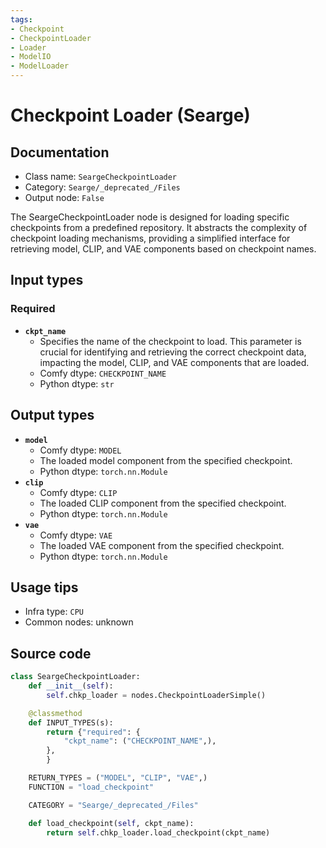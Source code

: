 ```yaml
---
tags:
- Checkpoint
- CheckpointLoader
- Loader
- ModelIO
- ModelLoader
---
```


# Checkpoint Loader (Searge)
## Documentation
- Class name: `SeargeCheckpointLoader`
- Category: `Searge/_deprecated_/Files`
- Output node: `False`

The SeargeCheckpointLoader node is designed for loading specific checkpoints from a predefined repository. It abstracts the complexity of checkpoint loading mechanisms, providing a simplified interface for retrieving model, CLIP, and VAE components based on checkpoint names.
## Input types
### Required
- **`ckpt_name`**
    - Specifies the name of the checkpoint to load. This parameter is crucial for identifying and retrieving the correct checkpoint data, impacting the model, CLIP, and VAE components that are loaded.
    - Comfy dtype: `CHECKPOINT_NAME`
    - Python dtype: `str`
## Output types
- **`model`**
    - Comfy dtype: `MODEL`
    - The loaded model component from the specified checkpoint.
    - Python dtype: `torch.nn.Module`
- **`clip`**
    - Comfy dtype: `CLIP`
    - The loaded CLIP component from the specified checkpoint.
    - Python dtype: `torch.nn.Module`
- **`vae`**
    - Comfy dtype: `VAE`
    - The loaded VAE component from the specified checkpoint.
    - Python dtype: `torch.nn.Module`
## Usage tips
- Infra type: `CPU`
- Common nodes: unknown


## Source code
```python
class SeargeCheckpointLoader:
    def __init__(self):
        self.chkp_loader = nodes.CheckpointLoaderSimple()

    @classmethod
    def INPUT_TYPES(s):
        return {"required": {
            "ckpt_name": ("CHECKPOINT_NAME",),
        },
        }

    RETURN_TYPES = ("MODEL", "CLIP", "VAE",)
    FUNCTION = "load_checkpoint"

    CATEGORY = "Searge/_deprecated_/Files"

    def load_checkpoint(self, ckpt_name):
        return self.chkp_loader.load_checkpoint(ckpt_name)

```
